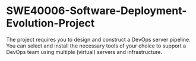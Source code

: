 # SWE40006-Software-Deployment-Evolution-Project
The project requires you to design and construct a DevOps server pipeline. You can select and install the necessary tools of your choice to support a DevOps team using multiple (virtual) servers and infrastructure.
